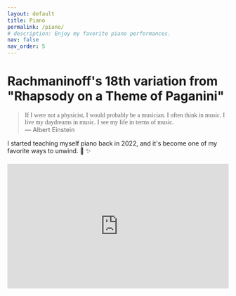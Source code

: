 ```yaml
---
layout: default
title: Piano
permalink: /piano/
# description: Enjoy my favorite piano performances.
nav: false
nav_order: 5
---
```


# Rachmaninoff's 18th variation from "Rhapsody on a Theme of Paganini"

> <i class="fas fa-quote-left"></i>
> <span style="font-family: 'Gloria Hallelujah', cursive;">If I were not a physicist, I would probably be a musician. I often think in music. I live my daydreams in music. I see my life in terms of music.</span>
> <i class="fas fa-quote-right"></i><br />
> —&nbsp;Albert&nbsp;Einstein

<!-- <div class="caption"> -->
I started teaching myself piano back in 2022, and it's become one of my favorite ways to unwind. :musical_keyboard: :sparkles:
<!-- </div> -->

<div class="video-container">
    <iframe class="video-embed" src="https://www.youtube.com/embed/GTyMjKYR1nU" frameborder="0" allow="accelerometer; autoplay; clipboard-write; encrypted-media; gyroscope; picture-in-picture" allowfullscreen></iframe>
</div>

<style>
.video-container {
    display: flex;
    justify-content: center;
    align-items: center;
    margin: 20px 0;
}

.video-embed {
    width: 100%;
    max-width: 800px; /* Adjust as needed for your layout */
    aspect-ratio: 16 / 9; /* Ensures the 16:9 aspect ratio */
    border: none; /* No border for a natural look */
}

</style>